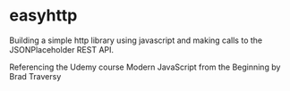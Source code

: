# easyhttp

Building a simple http library using javascript and making calls to the JSONPlaceholder REST API.

Referencing the Udemy course Modern JavaScript from the Beginning by Brad Traversy